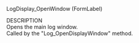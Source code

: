 ﻿   LogDisplay_OpenWindow (FormLabel)          DESCRIPTION       Opens the main log window.       Called by the "Log_OpenDisplayWindow" method.      